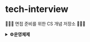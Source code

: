 # tech-interview
🧑🏻‍💻 면접 준비를 위한 CS 개념 저장소 🧑🏻‍💻

<details>
<summary><strong>⚙️운영체제</strong></summary>
- <a href="./Operation_System/운영체제란.md">운영체제란 무엇일까요?</a>
- <a href="./Operation_System/Process&Thread.md">프로세스와 스레드의 차이를 설명해주세요</a>
- <a href="./Operation_System/PCB란.md">프로세스의 데이터는 어떻게 관리할까요? (PCB)</a>
- <a href="./Operation_System/Context_Switching.md">Context Switching에 대해 설명해주세요</a>
- <a href="./Operation_System/IPC.md">프로세스간 통신은 어떻게 할까요? (IPC)</a>
- <a href="./Operation_System/SystemCall.md">System Call이란 무엇이며 Function Call과는 어떤 점이 다를까요?</a>
- <a href="./Operation_System/Interrupt.md">인터럽트에 대해 설명해주세요</a>

</details>
